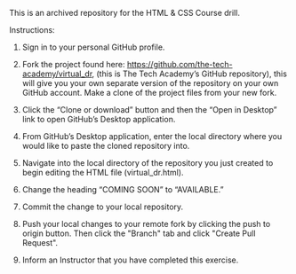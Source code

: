 This is an archived repository for the HTML & CSS Course drill.

Instructions:

1. Sign in to your personal GitHub profile.

2. Fork the project found here: https://github.com/the-tech-academy/virtual_dr, (this is The Tech Academy’s GitHub repository), this will give you your own separate version of the repository on your own GitHub account. Make a clone of the project files from your new fork.

3. Click the “Clone or download” button and then the “Open in Desktop” link to open GitHub’s Desktop application.

4. From GitHub’s Desktop application, enter the local directory where you would like to paste the cloned repository into.

5. Navigate into the local directory of the repository you just created to begin editing the HTML file (virtual_dr.html).

6. Change the heading “COMING SOON” to “AVAILABLE.”

7. Commit the change to your local repository.

8. Push your local changes to your remote fork by clicking the push to origin button. Then click the "Branch" tab and click "Create Pull Request".

9. Inform an Instructor that you have completed this exercise.
